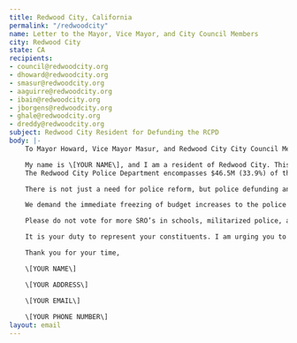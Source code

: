 ```yaml
---
title: Redwood City, California
permalink: "/redwoodcity"
name: Letter to the Mayor, Vice Mayor, and City Council Members
city: Redwood City
state: CA
recipients:
- council@redwoodcity.org
- dhoward@redwoodcity.org
- smasur@redwoodcity.org
- aaguirre@redwoodcity.org
- ibain@redwoodcity.org
- jborgens@redwoodcity.org
- ghale@redwoodcity.org
- dreddy@redwoodcity.org
subject: Redwood City Resident for Defunding the RCPD
body: |-
	To Mayor Howard, Vice Mayor Masur, and Redwood City City Council Members,

	My name is \[YOUR NAME\], and I am a resident of Redwood City. This past week, our nation and community have been gripped by protests calling for an end to racism and anti-blackness and a complete overhaul in our approach to criminal justice in America. We are demanding that our voices be heard, and that real change be made to the way this city allocates its resources.
	The Redwood City Police Department encompasses $46.5M (33.9%) of the city’s FY 2019-20 operating budget and is $48.9M (34.3%) of its recommended FY 2020-21 operating budget. It is shameful and unproductive that, in comparison, in the recommended FY 2020-21 operating budget only $6.8M of is allocated to affordable housing. Research shows that a living wage, access to holistic health services and treatment including mental health services, educational opportunity, and stable housing are far more successful at reducing crime than punitive systems like police or prisons (Source: Popular Democracy). 

	There is not just a need for police reform, but police defunding and abolition, because the entire structure of the police force is inherently corrupt and ineffective. The average police recruit spends 58 hours learning how to shoot and only 8 hours learning how to de-escalate (Source: Campaign Zero). They are not trained or equipped to react to the vast majority of crises. In the journal of Sociology of Race and Ethnicity, Phillip McHarris (PhD candidate at Yale focusing on race) argues that we must work towards a reality in which healthcare workers and emergency response teams handle substance abuse, domestic violence, homelessness, or mental health cases. Policies to “improve the police” are not enough, as there’s no evidence that implicit bias training or community relations initiatives help with reducing the abuses of policing (The Nation, The Atlantic). We need to reimagine public safety to prioritize alternatives to conflict rather than defaulting to violence.

	We demand the immediate freezing of budget increases to the police force, cancelling of cadet classes, demilitarization of our forces, and reallocation of funds from police to community-led health and safety strategies.

	Please do not vote for more SRO’s in schools, militarized police, and officers patrolling our streets. Redirect police funding to efforts that are actually proven to reduce crime, such as affordable housing, shelters, and mental health services. Do not be complicit in the disproportionate targeting and continuous oppression of people of color. We demand a budget that supports community wellbeing, rather than empowers the police forces that tear them apart.

	It is your duty to represent your constituents. I am urging you to revise the Redwood City recommended operating budget for FY 2020-21, and to increase funds to non-punitive community efforts such as affordable housing, shelters, and accessible mental health services. We can be a beacon for other cities to follow if only we have the courage to change.

	Thank you for your time,

	\[YOUR NAME\]

	\[YOUR ADDRESS\]

	\[YOUR EMAIL\]
	
	\[YOUR PHONE NUMBER\]
layout: email
---
```

